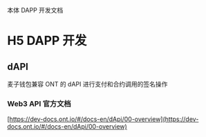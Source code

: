 本体 DAPP 开发文档

# H5 DAPP 开发

## dAPI

麦子钱包兼容 ONT 的 dAPI 进行支付和合约调用的签名操作

### Web3 API 官方文档

[https://dev-docs.ont.io/#/docs-en/dApi/00-overview](https://dev-docs.ont.io/#/docs-en/dApi/00-overview)